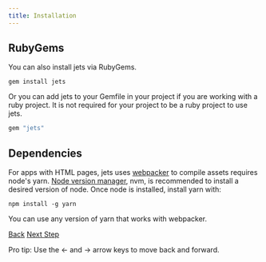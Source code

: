 ```yaml
---
title: Installation
---
```


## RubyGems

You can also install jets via RubyGems.

    gem install jets

Or you can add jets to your Gemfile in your project if you are working with a ruby project.  It is not required for your project to be a ruby project to use jets.

```ruby
gem "jets"
```

## Dependencies

For apps with HTML pages, jets uses [webpacker](https://github.com/rails/webpacker) to compile assets requires node's yarn.  [Node version manager](https://github.com/creationix/nvm), nvm, is recommended to install a desired version of node. Once node is installed, install yarn with:

    npm install -g yarn

You can use any version of yarn that works with webpacker.

<a id="prev" class="btn btn-basic" href="{% link _docs/jobs.md %}">Back</a>
<a id="next" class="btn btn-primary" href="{% link _docs/structure.md %}">Next Step</a>
<p class="keyboard-tip">Pro tip: Use the <- and -> arrow keys to move back and forward.</p>
